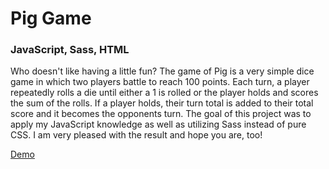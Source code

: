 # Pig Game

### JavaScript, Sass, HTML

Who doesn't like having a little fun? The game of Pig is a very simple dice game in which two players battle to reach 100 points. Each turn, a player repeatedly rolls a die until either a 1 is rolled or the player holds and scores the sum of the rolls. If a player holds, their turn total is added to their total score and it becomes the opponents turn. The goal of this project was to apply my JavaScript knowledge as well as utilizing Sass instead of pure CSS. I am very pleased with the result and hope you are, too!

[Demo](https://pig-dice-game-project.netlify.app/)
